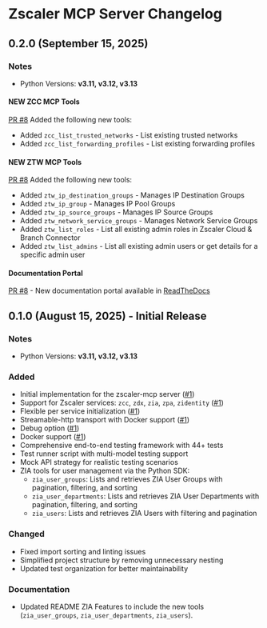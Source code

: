 # Zscaler MCP Server Changelog

## 0.2.0 (September 15, 2025)

### Notes

- Python Versions: **v3.11, v3.12, v3.13**

#### NEW ZCC MCP Tools

[PR #8](https://github.com/zscaler/zscaler-mcp-server/pull/8) Added the following new tools:

- Added `zcc_list_trusted_networks` - List existing trusted networks
- Added `zcc_list_forwarding_profiles` - List existing forwarding profiles

#### NEW ZTW MCP Tools

[PR #8](https://github.com/zscaler/zscaler-mcp-server/pull/8) Added the following new tools:

- Added `ztw_ip_destination_groups` - Manages IP Destination Groups
- Added `ztw_ip_group` - Manages IP Pool Groups
- Added `ztw_ip_source_groups` - Manages IP Source Groups
- Added `ztw_network_service_groups` - Manages Network Service Groups
- Added `ztw_list_roles` - List all existing admin roles in Zscaler Cloud & Branch Connector
- Added `ztw_list_admins` - List all existing admin users or get details for a specific admin user

#### Documentation Portal

[PR #8](https://github.com/zscaler/zscaler-mcp-server/pull/8) - New documentation portal available in [ReadTheDocs](https://zscaler-mcp-server.readthedocs.io/)

## 0.1.0 (August 15, 2025) - Initial Release

### Notes

- Python Versions: **v3.11, v3.12, v3.13**

### Added

- Initial implementation for the zscaler-mcp server ([#1](https://github.com/zscaler/zscaler-mcp/issues/1))
- Support for Zscaler services: `zcc`, `zdx`, `zia`, `zpa`, `zidentity` ([#1](https://github.com/zscaler/zscaler-mcp/issues/1))
- Flexible per service initialization ([#1](https://github.com/zscaler/zscaler-mcp/issues/1))
- Streamable-http transport with Docker support ([#1](https://github.com/zscaler/zscaler-mcp/issues/1))
- Debug option ([#1](https://github.com/zscaler/zscaler-mcp/issues/1))
- Docker support ([#1](https://github.com/zscaler/zscaler-mcp/issues/1))
- Comprehensive end-to-end testing framework with 44+ tests
- Test runner script with multi-model testing support
- Mock API strategy for realistic testing scenarios
- ZIA tools for user management via the Python SDK:
  - `zia_user_groups`: Lists and retrieves ZIA User Groups with pagination, filtering, and sorting
  - `zia_user_departments`: Lists and retrieves ZIA User Departments with pagination, filtering, and sorting
  - `zia_users`: Lists and retrieves ZIA Users with filtering and pagination

### Changed

- Fixed import sorting and linting issues
- Simplified project structure by removing unnecessary nesting
- Updated test organization for better maintainability

### Documentation

- Updated README ZIA Features to include the new tools (`zia_user_groups`, `zia_user_departments`, `zia_users`).
